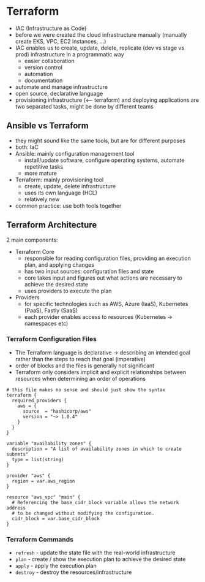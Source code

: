 # Terraform
- IAC (Infrastructure as Code)
- before we were created the cloud infrastructure manually (manually create EKS, VPC, EC2 instances, ...)
- IAC enables us to create, update, delete, replicate (dev vs stage vs prod) infrastructure in a programmatic way
  - easier collaboration
  - version control
  - automation
  - documentation
- automate and manage infrastructure
- open source, declarative language
- provisioning infrastructure (<-- terraform) and deploying applications are two separated tasks, might be done by different teams

## Ansible vs Terraform
- they might sound like the same tools, but are for different purposes
- both: IaC
- Ansible: mainly configuration management tool
  - install/update software, configure operating systems, automate repetitive tasks
  - more mature
- Terraform: mainly provisioning tool
  - create, update, delete infrastructure
  - uses its own language (HCL)
  - relatively new
- common practice: use both tools together

## Terraform Architecture
2 main components:
- Terraform Core
  - responsible for reading configuration files, providing an execution plan, and applying changes
  - has two input sources: configuration files and state
  - core takes input and figures out what actions are necessary to achieve the desired state
  - uses providers to execute the plan
- Providers
  - for specific technologies such as AWS, Azure (IaaS), Kubernetes (PaaS), Fastly (SaaS)
  - each provider enables access to resources (Kubernetes -> namespaces etc)

### Terraform Configuration Files
- The Terraform language is declarative -> describing an intended goal rather than the steps to reach that goal (imperative)
- order of blocks and the files is generally not significant
- Terraform only considers implicit and explicit relationships between resources when determining an order of operations
```hcl
# this file makes no sense and should just show the syntax
terraform {
  required_providers {
    aws = {
      source  = "hashicorp/aws"
      version = "~> 1.0.4"
    }
  }
}

variable "availability_zones" {
  description = "A list of availability zones in which to create subnets"
  type = list(string)
}

provider "aws" {
  region = var.aws_region
}

resource "aws_vpc" "main" {
  # Referencing the base_cidr_block variable allows the network address
  # to be changed without modifying the configuration.
  cidr_block = var.base_cidr_block
}
```

### Terraform Commands
- `refresh` - update the state file with the real-world infrastructure
- `plan` - create / show the execution plan to achieve the desired state
- `apply` - apply the execution plan
- `destroy` - destroy the resources/infrastructure
